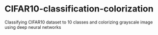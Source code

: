 # CIFAR10-classification-colorization
Classifying CIFAR10 dataset to 10 classes and colorizing grayscale image using deep neural networks
